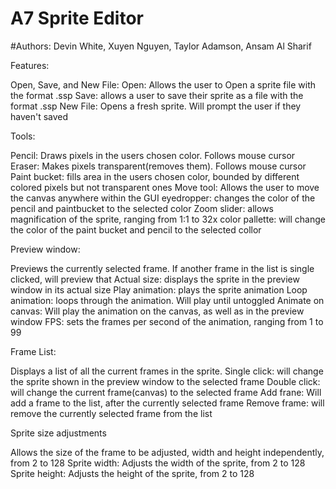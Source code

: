 # A7 Sprite Editor
#Authors: Devin White, Xuyen Nguyen, Taylor Adamson, Ansam Al Sharif

Features:

  Open, Save, and New File:
    Open: Allows the user to Open a sprite file with the format .ssp
    Save: allows a user to save their sprite as a file with the format .ssp
    New File: Opens a fresh sprite. Will prompt the user if they haven't saved

  Tools:

  Pencil: Draws pixels in the users chosen color. Follows mouse cursor
  Eraser: Makes pixels transparent(removes them). Follows mouse cursor
  Paint bucket: fills area in the users chosen color, bounded by different colored pixels but not transparent ones
  Move tool: Allows the user to move the canvas anywhere within the GUI
  eyedropper: changes the color of the pencil and paintbucket to the selected color
  Zoom slider: allows magnification of the sprite, ranging from 1:1 to 32x
  color pallette: will change the color of the paint bucket and pencil to the selected collor

Preview window:

  Previews the currently selected frame. If another frame in the list is single clicked, will preview that
  Actual size: displays the sprite in the preview window in its actual size
  Play animation: plays the sprite animation
  Loop animation: loops through the animation. Will play until untoggled
  Animate on canvas: Will play the animation on the canvas, as well as in the preview window
  FPS: sets the frames per second of the animation, ranging from 1 to 99

Frame List:

  Displays a list of all the current frames in the sprite.
  Single click: will change the sprite shown in the preview window to the selected frame
  Double click: will change the current frame(canvas) to the selected frame
  Add frane: Will add a frame to the list, after the currently selected frame
  Remove frame: will remove the currently selected frame from the list

Sprite size adjustments

  Allows the size of the frame to be adjusted, width and height independently, from 2 to 128
  Sprite width: Adjusts the width of the sprite, from 2 to 128
  Sprite height: Adjusts the height of the sprite, from 2 to 128
